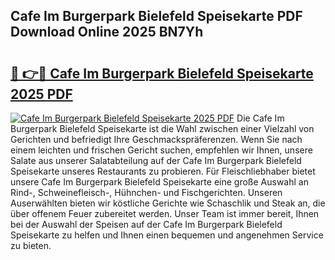 ## Cafe Im Burgerpark Bielefeld Speisekarte PDF Download Online 2025 BN7Yh

# <h2><a href="http://gcdpwpe.nevu.top/?p=Cafe+Im+Burgerpark+Bielefeld+Speisekarte">🔗 👉🔴 Cafe Im Burgerpark Bielefeld Speisekarte 2025 PDF</a></h2>

[![Cafe Im Burgerpark Bielefeld Speisekarte 2025 PDF](https://i.imgur.com/dBaPXMq.png)](http://gcdpwpe.nevu.top/?p=Cafe+Im+Burgerpark+Bielefeld+Speisekarte)
Die Cafe Im Burgerpark Bielefeld Speisekarte ist die Wahl zwischen einer Vielzahl von Gerichten und befriedigt Ihre Geschmackspräferenzen. Wenn Sie nach einem leichten und frischen Gericht suchen, empfehlen wir Ihnen, unsere Salate aus unserer Salatabteilung auf der Cafe Im Burgerpark Bielefeld Speisekarte unseres Restaurants zu probieren. Für Fleischliebhaber bietet unsere Cafe Im Burgerpark Bielefeld Speisekarte eine große Auswahl an Rind-, Schweinefleisch-, Hühnchen- und Fischgerichten. Unseren Auserwählten bieten wir köstliche Gerichte wie Schaschlik und Steak an, die über offenem Feuer zubereitet werden. Unser Team ist immer bereit, Ihnen bei der Auswahl der Speisen auf der Cafe Im Burgerpark Bielefeld Speisekarte zu helfen und Ihnen einen bequemen und angenehmen Service zu bieten.
